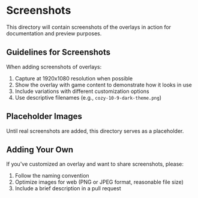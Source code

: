# Screenshots

This directory will contain screenshots of the overlays in action for documentation and preview purposes.

## Guidelines for Screenshots

When adding screenshots of overlays:

1. Capture at 1920x1080 resolution when possible
2. Show the overlay with game content to demonstrate how it looks in use
3. Include variations with different customization options
4. Use descriptive filenames (e.g., `cozy-10-9-dark-theme.png`)

## Placeholder Images

Until real screenshots are added, this directory serves as a placeholder.

## Adding Your Own

If you've customized an overlay and want to share screenshots, please:

1. Follow the naming convention
2. Optimize images for web (PNG or JPEG format, reasonable file size)
3. Include a brief description in a pull request